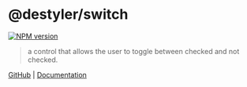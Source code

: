 # @destyler/switch

[![NPM version](https://img.shields.io/npm/v/@destyler/switch?color=a1b858&switch=)](https://www.npmjs.com/package/@destyler/switch)

> a control that allows the user to toggle between checked and not checked.

[GitHub](https://github.com/destyler/destyler) | [Documentation](https://destyler-dev.zeabur.app/)
